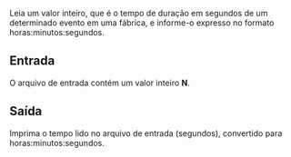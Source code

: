 Leia um valor inteiro, que é o tempo de duração em segundos de um determinado evento em uma fábrica, e informe-o expresso no formato horas:minutos:segundos.

## Entrada
O arquivo de entrada contém um valor inteiro **N**.

## Saída
Imprima o tempo lido no arquivo de entrada (segundos), convertido para horas:minutos:segundos.